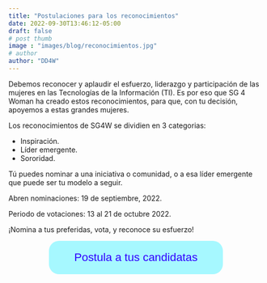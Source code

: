 ```yaml
---
title: "Postulaciones para los reconocimientos"
date: 2022-09-30T13:46:12-05:00
draft: false
# post thumb
image : "images/blog/reconocimientos.jpg"
# author
author: "DD4W" 
---
```


Debemos reconocer y aplaudir el esfuerzo, liderazgo y participación de las mujeres en las Tecnologías de la Información (TI). Es por eso que SG 4 Woman ha creado estos reconocimientos, para que, con tu decisión, apoyemos a estas grandes mujeres.

Los reconocimientos de SG4W se dividien en 3 categorias:

* Inspiración.
* Líder emergente.
* Sororidad.

Tú puedes nominar a una iniciativa o comunidad, o a esa líder emergente que puede ser tu modelo a seguir. 

Abren nominaciones: 19 de septiembre, 2022.

Periodo de votaciones: 13 al 21 de octubre 2022.

¡Nomina a tus preferidas, vota, y reconoce su esfuerzo!

<center>
<a href="https://docs.google.com/forms/d/e/1FAIpQLSfKYzvxNfk4UcamXPhoJ6szRAM-iwSeaMphpu38JomU6gNWPA/formResponse" target="_blank">
<button type="button" class="btn-lg" style="background-color:#A6F8FF; border-radius: 20px; color: #3101FF !important; border: none; padding: 20px 50px 20px 50px; font-size: 1.6em;">Postula a tus candidatas</button>
</a>
</center>